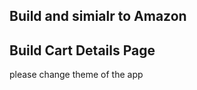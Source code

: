 Build and simialr to Amazon
 ------------------------------------ 
Build Cart Details Page
 ------------------------------------ 
please change theme of the app